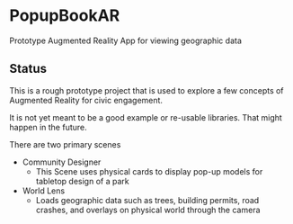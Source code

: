 # PopupBookAR

Prototype Augmented Reality App for viewing geographic data

## Status

This is a rough prototype project that is used to explore a few concepts of Augmented Reality for civic engagement. 

It is not yet meant to be a good example or re-usable libraries. That might happen in the future. 

There are two primary scenes

- Community Designer
  - This Scene uses physical cards to display pop-up models for tabletop design of a park
- World Lens
  - Loads geographic data such as trees, building permits, road crashes, and overlays on physical world through the camera
  
  

